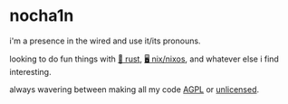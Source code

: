 # nocha1n

i'm a presence in the wired and use it/its pronouns.

looking to do fun things with [🦀 rust](https://github.com/rust-lang), [🖥 nix/nixos](https://github.com/NixOS), and whatever else i find interesting.

always wavering between making all my code [AGPL](https://www.gnu.org/licenses/agpl-3.0.html) or [unlicensed](https://unlicense.org/).
